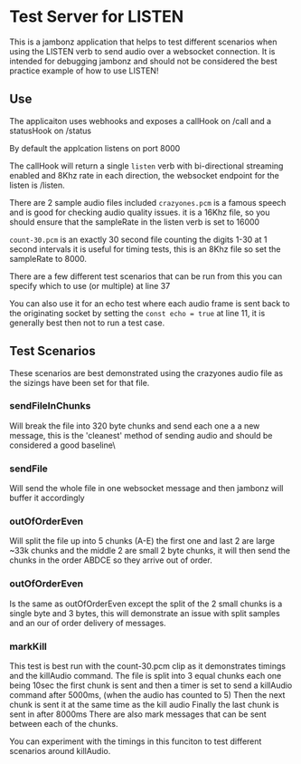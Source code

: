 # Test Server for LISTEN

This is a jambonz application that helps to test different scenarios when using the LISTEN verb to send audio over a websocket connection.
It is intended for debugging jambonz and should not be considered the best practice example of how to use LISTEN!

## Use
The applicaiton uses webhooks and exposes a callHook  on /call and a statusHook on /status

By default the applcation listens on port 8000

The callHook will return a single `listen` verb with bi-directional streaming enabled and 8Khz rate in each direction, the websocket endpoint for the listen is /listen.

There are 2 sample audio files included
`crazyones.pcm` is a famous speech and is good for checking audio quality issues. it is a 16Khz file, so you should ensure that the sampleRate in the listen verb is set to 16000

`count-30.pcm` is an exactly 30 second file counting the digits 1-30 at 1 second intervals it is useful for timing tests, this is an 8Khz file so set the sampleRate to 8000.


There are a few different test scenarios that can be run from this you can specify which to use (or multiple) at line 37

You can also use it for an echo test where each audio frame is sent back to the originating socket by setting the `const echo = true` at line 11, it is generally best then not to run a test case.

## Test Scenarios

These scenarios are best demonstrated using the crazyones audio file as the sizings have been set for that file.
### sendFileInChunks
Will break the file into 320 byte chunks and send each one a a new message, this is the 'cleanest' method of sending audio and should be considered a good baseline\

### sendFile
Will send the whole file in one websocket message and then jambonz will buffer it accordingly

### outOfOrderEven
Will split the file up into 5 chunks (A-E) the first one and last 2 are large ~33k chunks and the middle 2 are small 2 byte chunks, it will then send the chunks in the order ABDCE so they arrive out of order.

### outOfOrderEven
Is the same as outOfOrderEven except the split of the 2 small chunks is a single byte and 3 bytes, this will demonstrate an issue with split samples and an our of order delivery of messages.

### markKill
This test is best run with the count-30.pcm clip as it demonstrates timings and the killAudio command.
The file is split into 3 equal chunks each one being 10sec
the first chunk is sent and then a timer is set to send a killAudio command after 5000ms, (when the audio has counted to 5)
Then the next chunk is sent it at the same time as the kill audio
Finally the last chunk is sent in after 8000ms
There are also mark messages that can be sent between each of the chunks.

You can experiment with the timings in this funciton to test different scenarios around killAudio.



